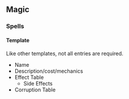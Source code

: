 ## Magic

### Spells

#### Template

Like other templates, not all entries are required.

- Name
- Description/cost/mechanics
- Effect Table
  - Side Effects
- Corruption Table

